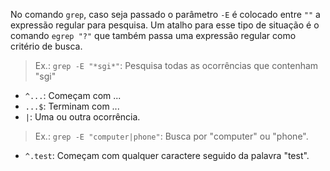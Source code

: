 No comando `grep`, caso seja passado o parâmetro `-E` é colocado entre `""` a expressão regular para pesquisa. Um atalho para esse tipo de situação  é o comando `egrep "?"` que também passa uma expressão regular como critério de busca.

> Ex.: `grep -E "*sgi*"`: Pesquisa todas as ocorrências que contenham "sgi"
* `^...`: Começam com ...
* `...$`: Terminam com ...
* `|`: Uma ou outra ocorrência.
> Ex.: `grep -E "computer|phone"`: Busca por "computer" ou "phone".
* `^.test`: Começam com qualquer caractere seguido da palavra "test".